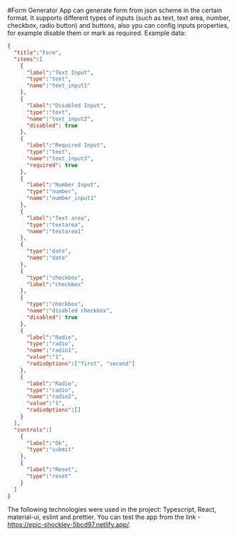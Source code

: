 #Form Generator
App can generate form from json scheme in the certain format. It supports different types of inputs (such as text, text area, number, checkbox, radio button) and buttons, also ypu can config inputs properties, for example disable them or mark as required. Example data: 

```json
{
  "title":"Form",
  "items":[
    {
      "label":"Text Input",
      "type":"text",
      "name":"text_input1"
    },
    {
      "label":"Disabled Input",
      "type":"text",
      "name":"text_input2",
      "disabled": true
    },
    {
      "label":"Required Input",
      "type":"text",
      "name":"text_input3",
      "required": true
    },
    {
      "label":"Number Input",
      "type":"number",
      "name":"number_input1"
    },
    {
      "label":"Text area",
      "type":"textarea",
      "name":"textarea1"
    },
    {
      "type":"date",
      "name":"date"
    },
    {
      "type":"checkbox",
      "label":"checkbox"
    },
    {
      "type":"checkbox",
      "name":"disabled checkbox",
      "disabled": true
    },
    {
      "label":"Radio",
      "type":"radio",
      "name":"radio1",
      "value":"1",
      "radioOptions":["first", "second"]
    },
    {
      "label":"Radio",
      "type":"radio",
      "name":"radio2",
      "value":"1",
      "radioOptions":[]
    }
  ],
  "controls":[
    {
      "label":"Ok",
      "type":"submit"
    },
    {
      "label":"Reset",
      "type":"reset"
    }
  ]
}

```
The following technologies were used in the project: Typescript, React, material-ui, eslint and prettier. You can test the app from the link - https://epic-shockley-5bcd97.netlify.app/.

